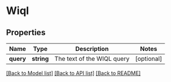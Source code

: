 # Wiql

## Properties
Name | Type | Description | Notes
------------ | ------------- | ------------- | -------------
**query** | **string** | The text of the WIQL query | [optional] 

[[Back to Model list]](../README.md#documentation-for-models) [[Back to API list]](../README.md#documentation-for-api-endpoints) [[Back to README]](../README.md)


